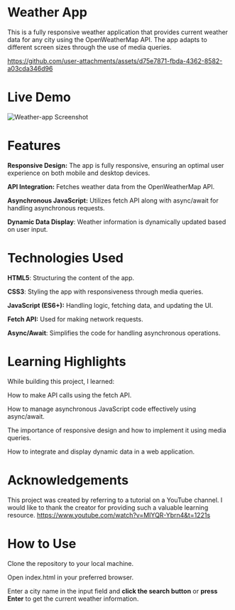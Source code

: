 # Weather App
This is a fully responsive weather application that provides current weather data for any city using the OpenWeatherMap API. The app adapts to different screen sizes through the use of media queries.

https://github.com/user-attachments/assets/d75e7871-fbda-4362-8582-a03cda346d96
# Live Demo
![Weather-app Screenshot]([https://url_of_your_image](https://sushanth-personal.github.io/Weather-app/))

# Features
**Responsive Design:** The app is fully responsive, ensuring an optimal user experience on both mobile and desktop devices.

**API Integration:** Fetches weather data from the OpenWeatherMap API.

**Asynchronous JavaScript:** Utilizes fetch API along with async/await for handling asynchronous requests.

**Dynamic Data Display**: Weather information is dynamically updated based on user input.

# Technologies Used
**HTML5**: Structuring the content of the app.

**CSS3**: Styling the app with responsiveness through media queries.

**JavaScript (ES6+):** Handling logic, fetching data, and updating the UI.

**Fetch API:** Used for making network requests.

**Async/Await**: Simplifies the code for handling asynchronous operations.

# Learning Highlights
While building this project, I learned:

How to make API calls using the fetch API.

How to manage asynchronous JavaScript code effectively using async/await.

The importance of responsive design and how to implement it using media queries.

How to integrate and display dynamic data in a web application.

# Acknowledgements
This project was created by referring to a tutorial on a YouTube channel. I would like to thank the creator for providing such a valuable learning resource.
https://www.youtube.com/watch?v=MIYQR-Ybrn4&t=1221s

# How to Use
Clone the repository to your local machine.

Open index.html in your preferred browser.

Enter a city name in the input field and **click the search button** or **press Enter** to get the current weather information.
